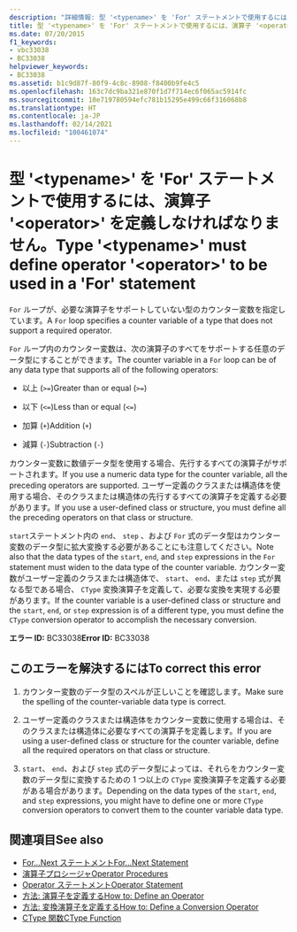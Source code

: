 ```yaml
---
description: "詳細情報: 型 '<typename>' を 'For' ステートメントで使用するには、演算子 '<operator>' を定義しなければなりません"
title: 型 '<typename>' を 'For' ステートメントで使用するには、演算子 '<operator>' を定義しなければなりません。
ms.date: 07/20/2015
f1_keywords:
- vbc33038
- BC33038
helpviewer_keywords:
- BC33038
ms.assetid: b1c9d87f-80f9-4c8c-8908-f8400b9fe4c5
ms.openlocfilehash: 163c7dc9ba321e870f1d7f714ec6f065ac5914fc
ms.sourcegitcommit: 10e719780594efc781b15295e499c66f316068b8
ms.translationtype: HT
ms.contentlocale: ja-JP
ms.lasthandoff: 02/14/2021
ms.locfileid: "100461074"
---
```

# <a name="type-typename-must-define-operator-operator-to-be-used-in-a-for-statement"></a><span data-ttu-id="28237-103">型 '\<typename>' を 'For' ステートメントで使用するには、演算子 '\<operator>' を定義しなければなりません。</span><span class="sxs-lookup"><span data-stu-id="28237-103">Type '\<typename>' must define operator '\<operator>' to be used in a 'For' statement</span></span>

<span data-ttu-id="28237-104">`For` ループが、必要な演算子をサポートしていない型のカウンター変数を指定しています。</span><span class="sxs-lookup"><span data-stu-id="28237-104">A `For` loop specifies a counter variable of a type that does not support a required operator.</span></span>  
  
 <span data-ttu-id="28237-105">`For` ループ内のカウンター変数は、次の演算子のすべてをサポートする任意のデータ型にすることができます。</span><span class="sxs-lookup"><span data-stu-id="28237-105">The counter variable in a `For` loop can be of any data type that supports all of the following operators:</span></span>  
  
- <span data-ttu-id="28237-106">以上 (`>=`)</span><span class="sxs-lookup"><span data-stu-id="28237-106">Greater than or equal (`>=`)</span></span>  
  
- <span data-ttu-id="28237-107">以下 (`<=`)</span><span class="sxs-lookup"><span data-stu-id="28237-107">Less than or equal (`<=`)</span></span>  
  
- <span data-ttu-id="28237-108">加算 (`+`)</span><span class="sxs-lookup"><span data-stu-id="28237-108">Addition (`+`)</span></span>  
  
- <span data-ttu-id="28237-109">減算 (`-`)</span><span class="sxs-lookup"><span data-stu-id="28237-109">Subtraction (`-`)</span></span>  
  
 <span data-ttu-id="28237-110">カウンター変数に数値データ型を使用する場合、先行するすべての演算子がサポートされます。</span><span class="sxs-lookup"><span data-stu-id="28237-110">If you use a numeric data type for the counter variable, all the preceding operators are supported.</span></span> <span data-ttu-id="28237-111">ユーザー定義のクラスまたは構造体を使用する場合、そのクラスまたは構造体の先行するすべての演算子を定義する必要があります。</span><span class="sxs-lookup"><span data-stu-id="28237-111">If you use a user-defined class or structure, you must define all the preceding operators on that class or structure.</span></span>  
  
 <span data-ttu-id="28237-112">`start`ステートメント内の `end`、 `step` 、および `For` 式のデータ型はカウンター変数のデータ型に拡大変換する必要があることにも注意してください。</span><span class="sxs-lookup"><span data-stu-id="28237-112">Note also that the data types of the `start`, `end`, and `step` expressions in the `For` statement must widen to the data type of the counter variable.</span></span> <span data-ttu-id="28237-113">カウンター変数がユーザー定義のクラスまたは構造体で、 `start`、 `end`、または `step` 式が異なる型である場合、 `CType` 変換演算子を定義して、必要な変換を実現する必要があります。</span><span class="sxs-lookup"><span data-stu-id="28237-113">If the counter variable is a user-defined class or structure and the `start`, `end`, or `step` expression is of a different type, you must define the `CType` conversion operator to accomplish the necessary conversion.</span></span>  
  
 <span data-ttu-id="28237-114">**エラー ID:** BC33038</span><span class="sxs-lookup"><span data-stu-id="28237-114">**Error ID:** BC33038</span></span>  
  
## <a name="to-correct-this-error"></a><span data-ttu-id="28237-115">このエラーを解決するには</span><span class="sxs-lookup"><span data-stu-id="28237-115">To correct this error</span></span>  
  
1. <span data-ttu-id="28237-116">カウンター変数のデータ型のスペルが正しいことを確認します。</span><span class="sxs-lookup"><span data-stu-id="28237-116">Make sure the spelling of the counter-variable data type is correct.</span></span>  
  
2. <span data-ttu-id="28237-117">ユーザー定義のクラスまたは構造体をカウンター変数に使用する場合は、そのクラスまたは構造体に必要なすべての演算子を定義します。</span><span class="sxs-lookup"><span data-stu-id="28237-117">If you are using a user-defined class or structure for the counter variable, define all the required operators on that class or structure.</span></span>  
  
3. <span data-ttu-id="28237-118">`start`、 `end`、および `step` 式のデータ型によっては、それらをカウンター変数のデータ型に変換するための 1 つ以上の `CType` 変換演算子を定義する必要がある場合があります。</span><span class="sxs-lookup"><span data-stu-id="28237-118">Depending on the data types of the `start`, `end`, and `step` expressions, you might have to define one or more `CType` conversion operators to convert them to the counter variable data type.</span></span>  
  
## <a name="see-also"></a><span data-ttu-id="28237-119">関連項目</span><span class="sxs-lookup"><span data-stu-id="28237-119">See also</span></span>

- [<span data-ttu-id="28237-120">For...Next ステートメント</span><span class="sxs-lookup"><span data-stu-id="28237-120">For...Next Statement</span></span>](../language-reference/statements/for-next-statement.md)
- [<span data-ttu-id="28237-121">演算子プロシージャ</span><span class="sxs-lookup"><span data-stu-id="28237-121">Operator Procedures</span></span>](../programming-guide/language-features/procedures/operator-procedures.md)
- [<span data-ttu-id="28237-122">Operator ステートメント</span><span class="sxs-lookup"><span data-stu-id="28237-122">Operator Statement</span></span>](../language-reference/statements/operator-statement.md)
- [<span data-ttu-id="28237-123">方法: 演算子を定義する</span><span class="sxs-lookup"><span data-stu-id="28237-123">How to: Define an Operator</span></span>](../programming-guide/language-features/procedures/how-to-define-an-operator.md)
- [<span data-ttu-id="28237-124">方法: 変換演算子を定義する</span><span class="sxs-lookup"><span data-stu-id="28237-124">How to: Define a Conversion Operator</span></span>](../programming-guide/language-features/procedures/how-to-define-a-conversion-operator.md)
- [<span data-ttu-id="28237-125">CType 関数</span><span class="sxs-lookup"><span data-stu-id="28237-125">CType Function</span></span>](../language-reference/functions/ctype-function.md)

